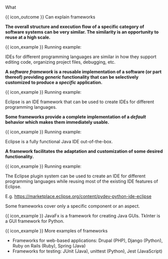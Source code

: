 <span id="title">What</span>

<span id="prereqs"></span>

<span id="outcomes">{{ icon_outcome }} Can explain frameworks</span>

<div id="body">

**The overall structure and execution flow of a specific category of software systems can be very similar. The similarity is an opportunity to reuse at a high scale.**

<box>

{{ icon_example }} Running example:

IDEs for different programming languages are similar in how they support editing code, organizing project files, debugging, etc.

</box>

**A _software framework_ is a reusable implementation of a software (or part thereof) providing _generic_ functionality that can be selectively customized to produce a _specific_ application.**

<box>

{{ icon_example }} Running example:

Eclipse is an IDE framework that can be used to create IDEs for different programming languages.

</box>

**Some frameworks provide a complete implementation of a _default_ behavior which makes them immediately usable.**

<box>

{{ icon_example }} Running example:

Eclipse is a fully functional Java IDE out-of-the-box.

</box>

**A framework facilitates the adaptation and customization of some desired functionality.**

<box>

{{ icon_example }} Running example:

The Eclipse plugin system can be used to create an IDE for different programming languages while reusing most of the existing IDE features of Eclipse.

E.g. https://marketplace.eclipse.org/content/pydev-python-ide-eclipse

</box>

Some frameworks cover only a specific component or an aspect.

<box>

{{ icon_example }} JavaFx is a framework for creating Java GUIs. TkInter is a GUI framework for Python.

</box>

<box>

{{ icon_example }} More examples of frameworks

* Frameworks for web-based applications: Drupal (PHP), Django (Python), Ruby on Rails (Ruby), Spring (Java)
* Frameworks for testing: JUnit (Java), unittest (Python), Jest (JavaScript)

</box>

</div>

<div id="extras">
</div>